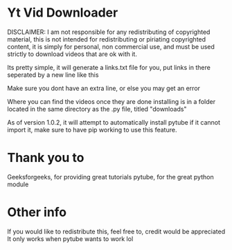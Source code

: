 # Yt Vid Downloader

DISCLAIMER: I am not responsible for any redistributing of copyrighted material, this is not intended for redistributing or piriating copyrighted content, it is simply for personal, non commercial use, and must be used strictly to download videos that are ok with it.

Its pretty simple, it will generate a links.txt file for you, put links in there seperated by a new line
like
this

Make sure you dont have an extra line, or else you may get an error

Where you can find the videos once they are done installing is in a folder located in the same directory as the .py file, titled "downloads"

As of version 1.0.2, it will attempt to automatically install pytube if it cannot import it, make sure to have pip working to use this feature.

# Thank you to

Geeksforgeeks, for providing great tutorials
pytube, for the great python module

# Other info

If you would like to redistribute this, feel free to, credit would be appreciated
It only works when pytube wants to work lol
